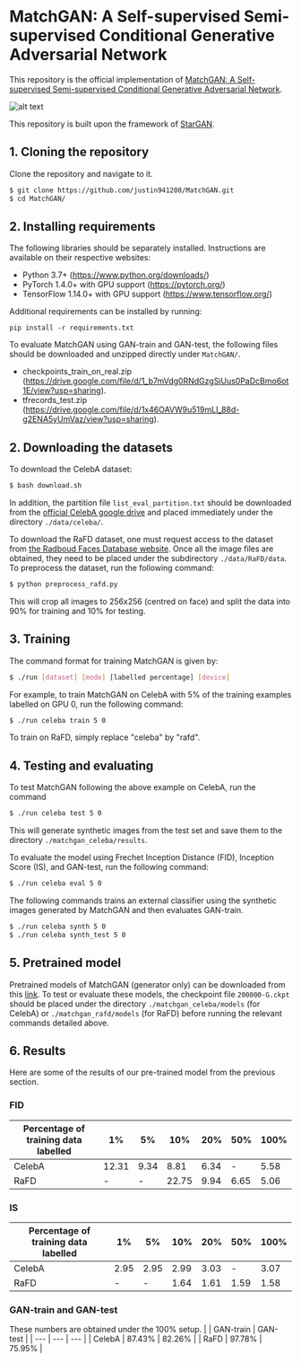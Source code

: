 # MatchGAN: A Self-supervised Semi-supervised Conditional Generative Adversarial Network
This repository is the official implementation of [MatchGAN: A Self-supervised Semi-supervised Conditional Generative Adversarial Network](https://arxiv.org/abs/2006.06614).

![alt text](https://github.com/justin941208/MatchGAN/blob/master/images/qualitative.png?raw=true)

This repository is built upon the framework of [StarGAN](https://github.com/yunjey/stargan).

## 1. Cloning the repository
Clone the repository and navigate to it.
```bash
$ git clone https://github.com/justin941208/MatchGAN.git
$ cd MatchGAN/
```

## 2. Installing requirements
The following libraries should be separately installed. Instructions are available on their respective websites:
* Python 3.7+ (https://www.python.org/downloads/)
* PyTorch 1.4.0+ with GPU support (https://pytorch.org/)
* TensorFlow 1.14.0+ with GPU support (https://www.tensorflow.org/)

Additional requirements can be installed by running:
```setup
pip install -r requirements.txt
```

To evaluate MatchGAN using GAN-train and GAN-test, the following files should be downloaded and unzipped directly under `MatchGAN/`.
* checkpoints_train_on_real.zip (https://drive.google.com/file/d/1_b7mVdg0RNdGzgSiUus0PaDcBmo6ot1E/view?usp=sharing).
* tfrecords_test.zip (https://drive.google.com/file/d/1x46OAVW9u519mLI_88d-g2ENA5yUmVaz/view?usp=sharing).


## 2. Downloading the datasets
To download the CelebA dataset:
```bash
$ bash download.sh
```
In addition, the partition file `list_eval_partition.txt` should be downloaded from the [official CelebA google drive](https://drive.google.com/file/d/0B7EVK8r0v71pY0NSMzRuSXJEVkk/view?usp=sharing) and placed immediately under the directory `./data/celeba/`.

To download the RaFD dataset, one must request access to the dataset from [the Radboud Faces Database website](http://www.socsci.ru.nl:8180/RaFD2/RaFD?p=main). Once all the image files are obtained, they need to be placed under the subdirectory `./data/RaFD/data`. To preprocess the dataset, run the following command:
```bash
$ python preprocess_rafd.py
```
This will crop all images to 256x256 (centred on face) and split the data into 90% for training and 10% for testing.

## 3. Training
The command format for training MatchGAN is given by:
```bash
$ ./run [dataset] [mode] [labelled percentage] [device]
```
For example, to train MatchGAN on CelebA with 5% of the training examples labelled on GPU 0, run the following command:
```bash
$ ./run celeba train 5 0
```
To train on RaFD, simply replace "celeba" by "rafd".

## 4. Testing and evaluating

To test MatchGAN following the above example on CelebA, run the command
```bash
$ ./run celeba test 5 0
```
This will generate synthetic images from the test set and save them to the directory `./matchgan_celeba/results`.

To evaluate the model using Frechet Inception Distance (FID), Inception Score (IS), and GAN-test, run the following command:
```bash
$ ./run celeba eval 5 0
```
The following commands trains an external classifier using the synthetic images generated by MatchGAN and then evaluates GAN-train.
```bash
$ ./run celeba synth 5 0
$ ./run celeba synth_test 5 0
```


## 5. Pretrained model
Pretrained models of MatchGAN (generator only) can be downloaded from this [link](https://drive.google.com/file/d/1UyXLOusxjCJCRy7CcrNrRXbOIo-ZFVGs/view?usp=sharing). To test or evaluate these models, the checkpoint file `200000-G.ckpt` should be placed under the directory `./matchgan_celeba/models` (for CelebA) or `./matchgan_rafd/models` (for RaFD) before running the relevant commands detailed above.

## 6. Results
Here are some of the results of our pre-trained model from the previous section.
### FID
| Percentage of training data labelled | 1%    | 5%   | 10%   | 20%  | 50%  | 100% |
| ---                                  | ---   | ---  | ---   | ---  | ---  | ---  |
| CelebA                               | 12.31 | 9.34 | 8.81  | 6.34 | -    | 5.58 |
| RaFD                                 | -     | -    | 22.75 | 9.94 | 6.65 | 5.06 |

### IS
| Percentage of training data labelled | 1%    | 5%   | 10%   | 20%  | 50%  | 100% |
| ---                                  | ---   | ---  | ---   | ---  | ---  | ---  |
| CelebA                               | 2.95  | 2.95 | 2.99  | 3.03 | -    | 3.07 |
| RaFD                                 | -     | -    | 1.64  | 1.61 | 1.59 | 1.58 |

### GAN-train and GAN-test
These numbers are obtained under the 100% setup.
|        | GAN-train | GAN-test |
| ---    | ---       | ---      |
| CelebA | 87.43%    | 82.26%   |
| RaFD   | 97.78%    | 75.95%   |
